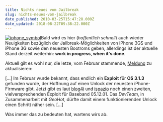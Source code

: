 ```yaml
---
title: Nichts neues vom Jailbreak
slug: nichts-neues-vom-jailbreak
date_published: 2010-03-25T15:47:28.000Z
date_updated: 2018-08-22T09:38:22.000Z
---
```


[![iphone_symbol](//picdump.thafaker.de/2010/03/iphone_symbol-150x150.jpg)](http://picdump.thafaker.de/2010/03/iphone_symbol.jpg)Bald wird es hier (*hoffentlich schnell*) auch wieder Neuigkeiten bezüglich der Jailbreak-Möglichkeiten von iPhone 3GS und iPhone 3G sowie den neuesten Bootroms geben, allerdings ist der aktuelle Stand derzeit weiterhin: **work in progress, when it's done**.

Aktuell gilt es wohl nur, die letze, vom Februar stammende, [Meldung](__GHOST_URL__/15/licht-am-ende-des-tunnels-baseband-05-12-unlock) zu aktualisieren:

[...] Im Februar wurde bekannt, dass endlich ein **Exploit** für **OS 3.1.3** gefunden wurde, der Hoffnung auf einen Unlock der neuesten iPhone-Firmware gibt. Jetzt gibt es laut [blog4i](http://blog4i.de/2010/03/20/unlock-os-3-1-3-dev-team-knackt-baseband-05-12-01/) und [ispazio](http://www.ispazio.net/95271/il-devteam-ha-trovato-un-nuovo-exploit-per-la-baseband-05-12-01-e-quindi-per-lo-sblocco-completo-del-firmware-3-1-3) noch einen zweiten, vielversprechenden Exploit für Baseband 05.12.01. Das *DevTeam*, in Zusammenarbeit mit *GeoHot*, dürfte damit einem funktionierenden Unlock einen Schritt näher sein. [...]

Was immer das zu bedeuten hat, wartens wirs ab.
